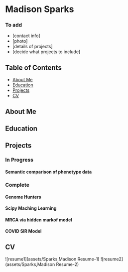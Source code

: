 # Madison Sparks

### To add
- [contact info]
- [photo]
- [details of projects]
- [decide what projects to include]


## Table of Contents
- [About Me](#about-me)
- [Education ](#education)
- [Projects ](#projects)
- [CV ](#cv)


## About Me

## Education

## Projects
### In Progress
#### Semantic comparison of phenotype data 

### Complete
#### Genome Hunters

#### Scipy Maching Learning

#### MRCA via hidden markof model

#### COVID SIR Model


## CV

![resume1](assets/Sparks,Madison Resume-1)
![resume2](assets/Sparks,Madison Resume-2)


